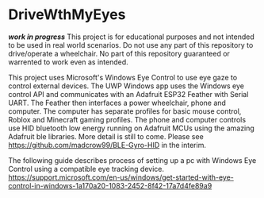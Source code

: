 # DriveWthMyEyes 
***work in progress***
This project is for educational purposes and not intended to be used in real world scenarios. Do not use any part of this repository to drive/operate a wheelchair. No part of this repository guaranteed or warrented to work even as intended.

This project uses Microsoft's Windows Eye Control to use eye gaze to control external devices. The UWP Windows app uses the Windows eye control API and communicates with an Adafruit ESP32 Feather with Serial UART. The Feather then interfaces a power wheelchair, phone and computer. The computer has separate profiles for basic mouse control, Roblox and Minecraft gaming profiles. The phone and computer controls use HID bluetooth low energy running on Adafruit MCUs using the amazing Adafruit ble libraries. More detail is still to come. Please see https://github.com/madcrow99/BLE-Gyro-HID in the interim.

The following guide describes process of setting up a pc with Windows Eye Control using a compatible eye tracking device.
https://support.microsoft.com/en-us/windows/get-started-with-eye-control-in-windows-1a170a20-1083-2452-8f42-17a7d4fe89a9
